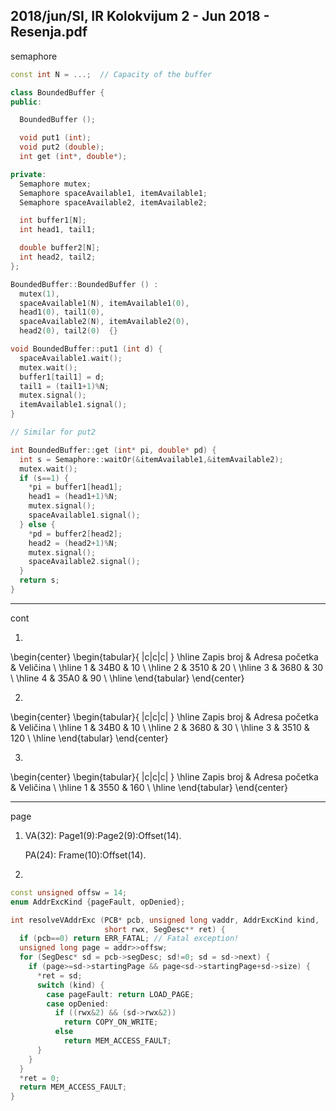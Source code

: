 2018/jun/SI, IR Kolokvijum 2 - Jun 2018 - Resenja.pdf
--------------------------------------------------------------------------------
semaphore 
```cpp
const int N = ...;  // Capacity of the buffer

class BoundedBuffer {
public:

  BoundedBuffer ();

  void put1 (int);
  void put2 (double);
  int get (int*, double*);

private:
  Semaphore mutex;
  Semaphore spaceAvailable1, itemAvailable1;
  Semaphore spaceAvailable2, itemAvailable2;

  int buffer1[N];
  int head1, tail1;

  double buffer2[N];
  int head2, tail2;
};

BoundedBuffer::BoundedBuffer () :
  mutex(1),
  spaceAvailable1(N), itemAvailable1(0),
  head1(0), tail1(0),
  spaceAvailable2(N), itemAvailable2(0),
  head2(0), tail2(0)  {}

void BoundedBuffer::put1 (int d) {
  spaceAvailable1.wait();
  mutex.wait();
  buffer1[tail1] = d;
  tail1 = (tail1+1)%N;
  mutex.signal();
  itemAvailable1.signal();
}

// Similar for put2

int BoundedBuffer::get (int* pi, double* pd) {
  int s = Semaphore::waitOr(&itemAvailable1,&itemAvailable2);
  mutex.wait();
  if (s==1) {
    *pi = buffer1[head1];
    head1 = (head1+1)%N;
    mutex.signal();
    spaceAvailable1.signal();
  } else {
    *pd = buffer2[head2];
    head2 = (head2+1)%N;
    mutex.signal();
    spaceAvailable2.signal();
  }
  return s;
}
```

--------------------------------------------------------------------------------
cont

1. 


\begin{center}
\begin{tabular}{ |c|c|c| }
\hline
Zapis broj & Adresa početka & Veličina \\
\hline
1 & 34B0 & 10 \\ 
\hline
2 & 3510 & 20 \\
\hline 
3 & 3680 & 30 \\ 
\hline
4 & 35A0 & 90 \\
\hline 
\end{tabular}
\end{center}

2. 

\begin{center}
\begin{tabular}{ |c|c|c| }
\hline
Zapis broj & Adresa početka & Veličina \\
\hline
1 & 34B0 & 10 \\ 
\hline
2 & 3680 & 30 \\
\hline 
3 & 3510 & 120 \\ 
\hline
\end{tabular}
\end{center}

3. 

\begin{center}
\begin{tabular}{ |c|c|c| }
\hline
Zapis broj & Adresa početka & Veličina \\
\hline
1 & 3550 & 160 \\ 
\hline
\end{tabular}
\end{center}

--------------------------------------------------------------------------------
page
1. VA(32): Page1(9):Page2(9):Offset(14).

   PA(24): Frame(10):Offset(14).
2. 
```cpp
const unsigned offsw = 14;
enum AddrExcKind {pageFault, opDenied};

int resolveVAddrExc (PCB* pcb, unsigned long vaddr, AddrExcKind kind,
                     short rwx, SegDesc** ret) {
  if (pcb==0) return ERR_FATAL; // Fatal exception!
  unsigned long page = addr>>offsw;
  for (SegDesc* sd = pcb->segDesc; sd!=0; sd = sd->next) {
    if (page>=sd->startingPage && page<sd->startingPage+sd->size) {
      *ret = sd;
      switch (kind) {
        case pageFault: return LOAD_PAGE;
        case opDenied:
          if ((rwx&2) && (sd->rwx&2))
            return COPY_ON_WRITE;
          else
            return MEM_ACCESS_FAULT;
      }
    }
  }
  *ret = 0;
  return MEM_ACCESS_FAULT;
}
```
